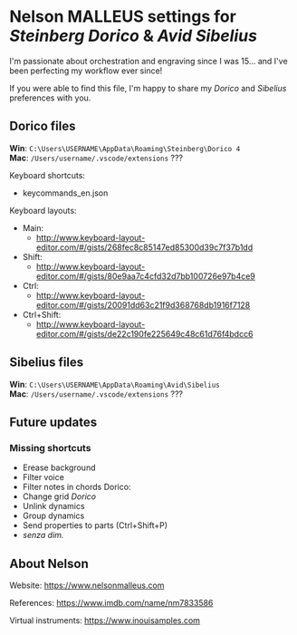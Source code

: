 # Nelson MALLEUS settings for *Steinberg Dorico* & *Avid Sibelius*

I'm passionate about orchestration and engraving since I was 15... and I've been perfecting my workflow ever since!

If you were able to find this file, I'm happy to share my *Dorico* and *Sibelius* preferences with you.

## Dorico files
__Win__: `C:\Users\USERNAME\AppData\Roaming\Steinberg\Dorico 4`  
__Mac__: `/Users/username/.vscode/extensions`  ???

Keyboard shortcuts:
 - keycommands_en.json


Keyboard layouts:
 - Main:
     - http://www.keyboard-layout-editor.com/#/gists/268fec8c85147ed85300d39c7f37b1dd
 - Shift:
     - http://www.keyboard-layout-editor.com/#/gists/80e9aa7c4cfd32d7bb100726e97b4ce9
 - Ctrl:
     - http://www.keyboard-layout-editor.com/#/gists/20091dd63c21f9d368768db1916f7128
 - Ctrl+Shift:
     - http://www.keyboard-layout-editor.com/#/gists/de22c190fe225649c48c61d76f4bdcc6

## Sibelius files
__Win__: `C:\Users\USERNAME\AppData\Roaming\Avid\Sibelius`  
__Mac__: `/Users/username/.vscode/extensions`  ???

## Future updates

### Missing shortcuts
 - Erease background
 - Filter voice
 - Filter notes in chords
 Dorico:
 - Change grid *Dorico*
 - Unlink dynamics
 - Group dynamics
 - Send properties to parts (Ctrl+Shift+P)
 - *senza dim.*

## About Nelson

Website: https://www.nelsonmalleus.com

References: https://www.imdb.com/name/nm7833586

Virtual instruments: https://www.inouisamples.com
